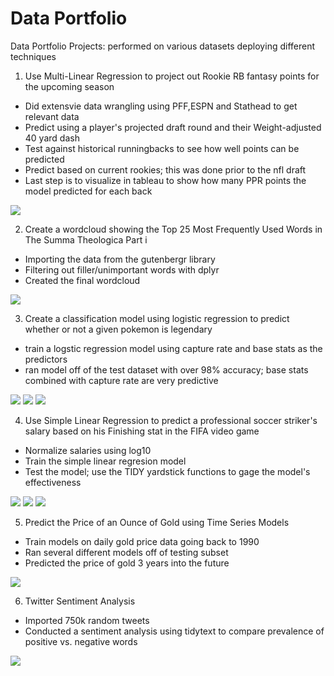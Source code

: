 # Data Portfolio
Data Portfolio Projects: performed on various datasets deploying different techniques

1. Use Multi-Linear Regression to project out Rookie RB fantasy points for the upcoming season
- Did extensvie data wrangling using PFF,ESPN and Stathead to get relevant data
- Predict using a player's projected draft round and their Weight-adjusted 40 yard dash
- Test against historical runningbacks to see how well points can be predicted
- Predict based on current rookies; this was done prior to the nfl draft
- Last step is to visualize in tableau to show how many PPR points the model predicted for each back

![](https://github.com/eziowayne22/Sample-Models/blob/All-Models%2C-Visuals-and-Work/images/ppr_predictions.png)

2. Create a wordcloud showing the Top 25 Most Frequently Used Words in The Summa Theologica Part i
- Importing the data from the gutenbergr library
- Filtering out filler/unimportant words with dplyr
- Created the final wordcloud

![](https://github.com/eziowayne22/Sample-Models/blob/All-Models%2C-Visuals-and-Work/images/summa_1.png)

3. Create a classification model using logistic regression to predict whether or not a given pokemon is legendary
- train a logstic regression model using capture rate and base stats as the predictors
- ran model off of the test dataset with over 98% accuracy; base stats combined with capture rate are very predictive

![](https://github.com/eziowayne22/Sample-Models/blob/All-Models%2C-Visuals-and-Work/images/mewtwo.jpg)
![](https://github.com/eziowayne22/Sample-Models/blob/All-Models%2C-Visuals-and-Work/images/pokemon_accuracy.png)
![](https://github.com/eziowayne22/Sample-Models/blob/All-Models%2C-Visuals-and-Work/images/Screenshot%202022-07-10%20151141.png)

4. Use Simple Linear Regression to predict a professional soccer striker's salary based on his Finishing stat in the FIFA video game
- Normalize salaries using log10
- Train the simple linear regresion model
- Test the model; use the TIDY yardstick functions to gage the model's effectiveness

![](https://github.com/eziowayne22/Sample-Models/blob/All-Models%2C-Visuals-and-Work/images/ronaldo9.jpg)
![](https://github.com/eziowayne22/Sample-Models/blob/All-Models%2C-Visuals-and-Work/images/fifa_metrics.png)
![](https://github.com/eziowayne22/Sample-Models/blob/All-Models%2C-Visuals-and-Work/images/salary_pred.png)

5. Predict the Price of an Ounce of Gold using Time Series Models

- Train models on daily gold price data going back to 1990
- Ran several different models off of testing subset
- Predicted the price of gold 3 years into the future

![](https://github.com/eziowayne22/Sample-Models/blob/All-Models%2C-Visuals-and-Work/images/gold_ts.png)

6. Twitter Sentiment Analysis
- Imported 750k random tweets
- Conducted a sentiment analysis using tidytext to compare prevalence of positive vs. negative words

![](https://github.com/eziowayne22/Sample-Models/blob/All-Models%2C-Visuals-and-Work/images/sentiment.png)


